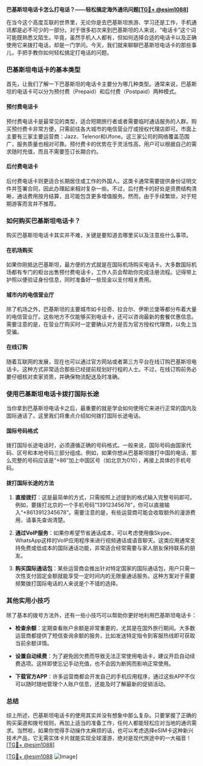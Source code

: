 **巴基斯坦电话卡怎么打电话？——轻松搞定海外通讯问题[[TG💪+ @esim1088](https://t.me/s/esim1088)]**

在当今这个高度互联的世界里，无论你是去巴基斯坦旅游、学习还是工作，手机通讯都是必不可少的一部分。对于很多初次来到巴基斯坦的人来说，“电话卡”这个词可能既熟悉又陌生。毕竟，虽然手机人人都有，但如何选择合适的电话卡以及正确使用它来拨打电话，却是一门学问。今天，我们就来聊聊巴基斯坦电话卡的那些事儿，手把手教你如何轻松搞定打电话的问题。

### 巴基斯坦电话卡的基本类型

首先，让我们了解一下巴基斯坦的电话卡主要分为哪几种类型。通常来说，巴基斯坦的电话卡可以分为预付费（Prepaid）和后付费（Postpaid）两种模式。

#### 预付费电话卡
预付费电话卡是最常见的类型，适合短期旅行者或者需要临时通话服务的人群。购买预付费卡非常方便，只需前往各大城市的电信营业厅或授权代理店即可。市面上主要有三家主要运营商：Jazz、Telenor和Ufone。这三家公司的网络覆盖范围广，服务质量也相对可靠。预付费卡的优势在于灵活性高，用户可以根据自己的需求随时充值，而且不需要签订长期合约。

#### 后付费电话卡
后付费电话卡则更适合长期居住或工作的外国人。这类卡通常需要提供身份证明文件并签署合同，因此办理起来相对复杂一些。不过，后付费卡的好处是资费结构清晰，通话费用按月结算，且可能包含更多增值服务。然而，由于手续繁琐，对于短期游客而言并不推荐。

### 如何购买巴基斯坦电话卡？

购买巴基斯坦电话卡其实并不难，关键是要知道去哪里买以及注意些什么事项。

#### 在机场购买
如果你刚抵达巴基斯坦，最方便的方式就是在国际机场购买电话卡。大多数国际机场都有专门的柜台出售预付费电话卡，工作人员会帮助你完成注册流程。记得带上护照以便验证身份信息，同时准备好一些现金以支付相关费用。

#### 城市内的电信营业厅
除了机场之外，巴基斯坦的主要城市如卡拉奇、拉合尔、伊斯兰堡等都分布着大量的电信营业厅。这些地方不仅能够买到电话卡，还可以咨询最新的套餐优惠信息。需要注意的是，在营业厅购买时一定要确认对方是否为官方授权代理商，以免上当受骗。

#### 在线订购
随着互联网的发展，现在也可以通过官方网站或者第三方平台在线订购巴基斯坦电话卡。这种方式非常适合那些已经提前规划好行程的人士。不过，在线订购前务必要仔细核对卖家资质，并确保物流配送及时准确。

### 使用巴基斯坦电话卡拨打国际长途

当你拿到巴基斯坦电话卡之后，最重要的就是学会如何使用它来进行正常的国内及国际通话了。这里我们将重点介绍如何拨打国际长途电话。

#### 国际号码格式
拨打国际长途电话时，必须遵循正确的号码格式。一般来说，国际号码由国家代码、区号和本地号码三部分组成。例如，如果你想从巴基斯坦拨打中国的电话，那么完整的号码应该是“+86”加上中国区号（如北京为010），再接上具体的手机号码。

#### 拨打国际长途的方法
1. **直接拨打**：这是最简单的方式，只需按照上述提到的格式输入完整号码即可。例如，要拨打北京的一个手机号码“13912345678”，你可以直接输入“+8613912345678”。需要注意的是，有些运营商可能会收取额外的漫游费用，请事先查询清楚。
   
2. **通过VoIP服务**：如果你希望节省通话成本，可以考虑使用像Skype、WhatsApp这样的VoIP应用程序来进行视频通话或语音聊天。这类应用通常支持免费或低成本的国际通话功能，非常适合经常需要与家人朋友保持联系的朋友。

3. **购买国际通话包**：某些运营商会推出针对特定国家的国际通话包，用户只需一次性支付固定金额就能享受一定时间内的无限量通话服务。这种方案对于需要频繁拨打国际电话的人来说是个不错的选择。

### 其他实用小技巧

除了基本的拨号方法外，还有一些小技巧可以帮助你更好地利用巴基斯坦电话卡：

- **检查余额**：定期查看账户余额是非常重要的，尤其是在国外旅行期间。大多数运营商都提供了短信查询余额的服务，比如发送特定指令到客服热线即可获取当前余额详情。
  
- **设置自动续费**：为了避免因欠费而导致无法正常使用电话卡，建议开启自动续费选项。这样即使忘记手动充值，也不会因为断网而影响正常使用。

- **下载官方APP**：许多运营商都会开发自己的手机应用程序，通过这些APP不仅可以随时随地管理个人账户信息，还能及时了解最新的促销活动。

### 总结

综上所述，巴基斯坦电话卡的使用其实并没有想象中那么复杂。只要掌握了正确的购买渠道和拨号规则，再加上适当的准备工作，任何人都能轻松应对当地的通讯需求。当然啦，如果你觉得手动操作太麻烦的话，也可以考虑选择eSIM卡这种新兴技术产品，它无需实体卡片就能实现全球漫游，绝对是现代旅途中的一大福音！[[TG💪+ @esim1088](https://t.me/s/esim1088)]

[[TG💪+ @esim1088](https://t.me/s/esim1088) ![Image](https://i.postimg.cc/4NQfJmqS/Snipaste-2025-05-13-00-14-12.png)]